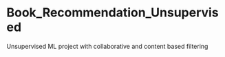 # Book_Recommendation_Unsupervised
Unsupervised ML project with collaborative and content based filtering 
